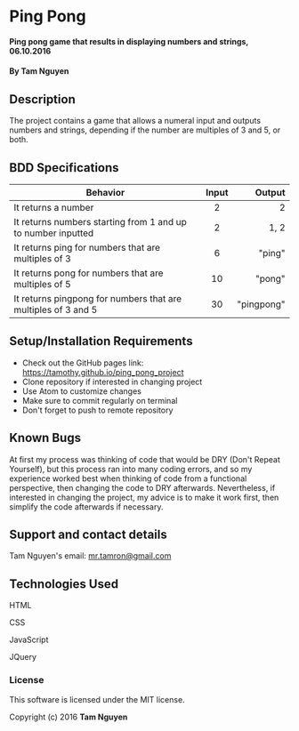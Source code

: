 # Ping Pong

#### Ping pong game that results in displaying numbers and strings, 06.10.2016

#### By Tam Nguyen

## Description

The project contains a game that allows a numeral input and outputs numbers and strings, depending if the number are multiples of 3 and 5, or both.

## BDD Specifications

| Behavior                                                          | Input         | Output    |
| ----------------------------------------------------------------- |:-------------:| ---------:|
| It returns a number                                               | 2             | 2         |
| It returns numbers starting from 1 and up to number inputted      | 2             | 1, 2      |
| It returns ping for numbers that are multiples of 3               | 6             | "ping"    |
| It returns pong for numbers that are multiples of 5               | 10            | "pong"    |
| It returns pingpong for numbers that are multiples of 3 and 5     | 30            | "pingpong"|

## Setup/Installation Requirements

* Check out the GitHub pages link: https://tamothy.github.io/ping_pong_project
* Clone repository if interested in changing project
* Use Atom to customize changes
* Make sure to commit regularly on terminal
* Don't forget to push to remote repository

## Known Bugs

At first my process was thinking of code that would be DRY (Don't Repeat Yourself), but this process ran into many coding errors, and so my experience worked best when thinking of code from a functional perspective, then changing the code to DRY afterwards. Nevertheless, if interested in changing the project, my advice is to make it work first, then simplify the code afterwards if necessary.

## Support and contact details

Tam Nguyen's email: mr.tamron@gmail.com

## Technologies Used

HTML

CSS

JavaScript

JQuery

### License

This software is licensed under the MIT license.

Copyright (c) 2016 **Tam Nguyen**

